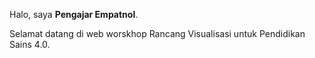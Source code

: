 Halo, saya **Pengajar Empatnol**.

Selamat datang di web worskhop Rancang Visualisasi untuk Pendidikan Sains 4.0.
